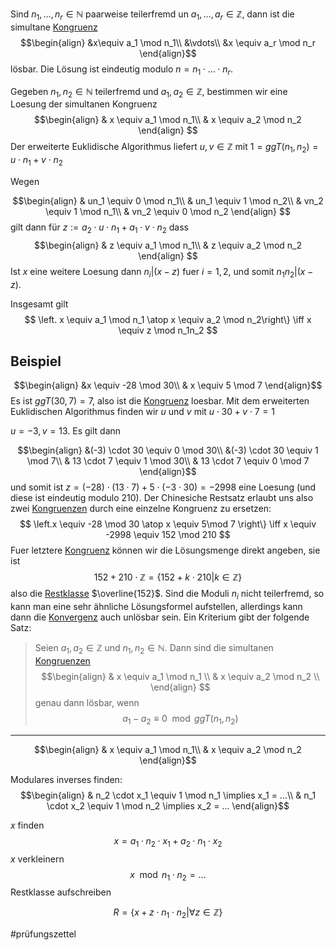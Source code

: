 Sind $n_1, ..., n_r \in \mathbb N$ paarweise teilerfremd un $a_1, ..., a_r \in \mathbb Z$, dann ist die simultane [Kongruenz](Kongruent.md)
$$\begin{align}
&x\equiv a_1 \mod n_1\\
&\vdots\\
&x \equiv a_r \mod n_r
\end{align}$$
lösbar. Die Lösung ist eindeutig modulo $n = n_1 \cdot ... \cdot n_r$.

Gegeben $n_1, n_2 \in \mathbb N$ teilerfremd und $a_1, a_2 \in \mathbb Z$, bestimmen wir eine Loesung der simultanen Kongruenz
$$\begin{align}
& x \equiv a_1 \mod n_1\\
& x \equiv a_2 \mod n_2
\end{align}
$$
Der erweiterte Euklidische Algorithmus liefert $u, v \in \mathbb Z$ mit
$1 = ggT(n_1, n_2) = u \cdot n_1 + v\cdot n_2$

Wegen 

$$\begin{align}
& un_1 \equiv 0 \mod n_1\\
& un_1 \equiv 1 \mod n_2\\
& vn_2 \equiv 1 \mod n_1\\
& vn_2 \equiv 0 \mod n_2
\end{align}
$$
gilt dann für
$z := a_2 \cdot u \cdot n_1 + a_1 \cdot v \cdot n_2$
dass
$$\begin{align}
& z \equiv a_1 \mod n_1\\
& z \equiv a_2 \mod n_2
\end{align}
$$
Ist $x$ eine weitere Loesung dann $n_i | (x-z)$ fuer $i = 1, 2$, und somit $n_1n_2|(x-z)$.

Insgesamt gilt 
$$
\left. x \equiv a_1 \mod n_1 \atop x \equiv a_2 \mod n_2\right\} \iff x \equiv z \mod n_1n_2
$$


## Beispiel

$$\begin{align}
&x \equiv -28 \mod 30\\
& x \equiv 5 \mod 7
\end{align}$$
Es ist $ggT(30, 7) = 7$, also ist die [Kongruenz](Kongruent.md) loesbar. Mit dem erweiterten Euklidischen Algorithmus finden wir $u$ und $v$ mit 
$u \cdot 30 + v \cdot 7 = 1$

$u = -3, v = 13$. Es gilt dann

$$\begin{align}
&(-3) \cdot 30 \equiv 0 \mod 30\\
&(-3) \cdot 30 \equiv 1 \mod 7\\
& 13 \cdot 7 \equiv 1 \mod 30\\
& 13 \cdot 7 \equiv 0 \mod 7
\end{align}$$
und somit ist
$z = (-28) \cdot (13\cdot 7) + 5 \cdot (-3 \cdot 30) = -2998$
eine Loesung (und diese ist eindeutig modulo $210$). Der Chinesiche Restsatz erlaubt uns also zwei [Kongruenzen](Kongruent.md) durch eine einzelne Kongruenz zu ersetzen:
$$
\left.x \equiv -28 \mod 30 \atop x \equiv 5\mod 7 \right\} \iff x \equiv -2998 \equiv 152 \mod 210
$$
Fuer letztere [Kongruenz](Kongruent.md) können wir die Lösungsmenge direkt angeben, sie ist 
$$152 +210 \cdot \mathbb Z = \{152 + k \cdot 210| k\in\mathbb Z\}$$
also die [Restklasse](Äquivalenzrelationen.md#Äquivalenzklasse) $\overline{152}$.
Sind die Moduli $n_i$ nicht teilerfremd, so kann man eine sehr ähnliche Lösungsformel aufstellen, allerdings kann dann die [Konvergenz](Konvergenz.md) auch unlösbar sein. Ein Kriterium gibt der folgende Satz:

> Seien $a_1, a_2 \in\mathbb Z$ und $n_1, n_2 \in\mathbb N$. Dann sind die simultanen [Kongruenzen](Kongruent.md)
> $$\begin{align}
& x \equiv a_1 \mod n_1 \\
& x \equiv a_2 \mod n_2 \\
\end{align}
 $$
 > genau dann lösbar, wenn
> $$a_1 -a_2 \equiv 0 \mod ggT(n_1, n_2)$$


---

$$\begin{align}
& x \equiv a_1 \mod n_1\\
& x \equiv a_2 \mod n_2
\end{align}$$

Modulares inverses finden:
$$\begin{align}
& n_2 \cdot x_1 \equiv 1 \mod n_1 \implies x_1 = ...\\
& n_1 \cdot x_2 \equiv 1 \mod n_2 \implies x_2 = ...
\end{align}$$

$x$ finden
$$x = a_1 \cdot n_2 \cdot x_1 + a_2 \cdot n_1 \cdot x_2$$
$x$ verkleinern
$$x \mod n_1 \cdot n_2 = ...$$
Restklasse aufschreiben

$$
R = \{x + z \cdot n_1 \cdot n_2 | \forall z \in \mathbb  Z\}
$$

#prüfungszettel 